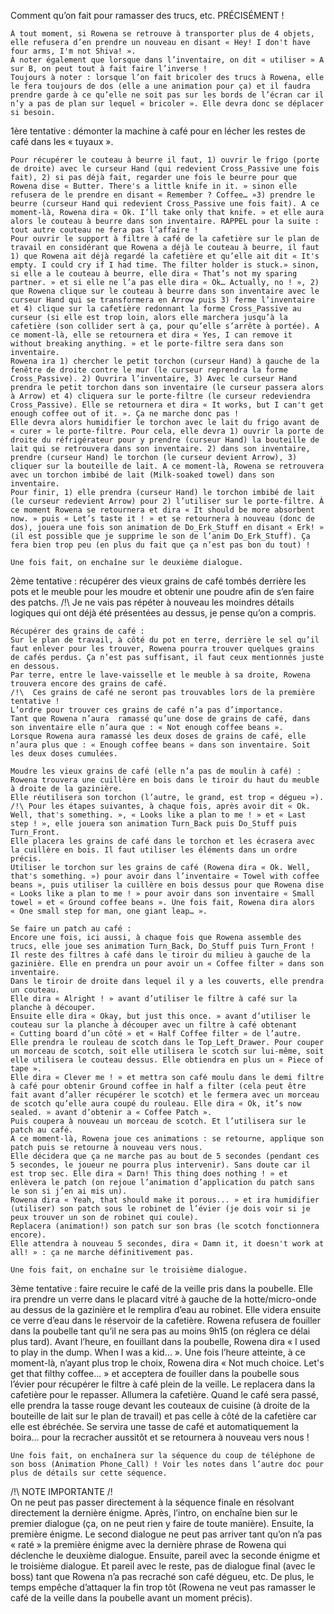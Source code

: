 Comment qu’on fait pour ramasser des trucs, etc. PRÉCISÉMENT !

	À tout moment, si Rowena se retrouve à transporter plus de 4 objets, elle refusera d’en prendre un nouveau en disant « Hey! I don't have four arms, I'm not Shiva! ».
	À noter également que lorsque dans l’inventaire, on dit « utiliser » A sur B, on peut tout à fait faire l’inverse !
	Toujours à noter : lorsque l’on fait bricoler des trucs à Rowena, elle le fera toujours de dos (elle a une animation pour ça) et il faudra prendre garde à ce qu’elle ne soit pas sur les bords de l’écran car il n’y a pas de plan sur lequel « bricoler ». Elle devra donc se déplacer si besoin.

1ère tentative : démonter la machine à café pour en lécher les restes de café dans les « tuyaux ».

	Pour récupérer le couteau à beurre il faut, 1) ouvrir le frigo (porte de droite) avec le curseur Hand (qui redevient Cross_Passive une fois fait), 2) si pas déjà fait, regarder une fois le beurre pour que Rowena dise « Butter. There's a little knife in it. » sinon elle refusera de le prendre en disant « Remember ? Coffee… »3) prendre le beurre (curseur Hand qui redevient Cross_Passive une fois fait). A ce moment-là, Rowena dira « Ok. I’ll take only that knife. » et elle aura alors le couteau à beurre dans son inventaire. RAPPEL pour la suite : tout autre couteau ne fera pas l’affaire !
	Pour ouvrir le support à filtre à café de la cafetière sur le plan de travail en considérant que Rowena a déjà le couteau à beurre, il faut 1) que Rowena ait déjà regardé la cafetière et qu’elle ait dit « It's empty. I could cry if I had time. The filter holder is stuck.» sinon, si elle a le couteau à beurre, elle dira « That’s not my sparing partner. » et si elle ne l’a pas elle dira « Ok… Actually, no ! », 2) que Rowena clique sur le couteau à beurre dans son inventaire avec le curseur Hand qui se transformera en Arrow puis 3) ferme l’inventaire et 4) clique sur la cafetière redonnant la forme Cross_Passive au curseur (si elle est trop loin, alors elle marchera jusqu’à la cafetière (son collider sert à ça, pour qu’elle s’arrête à portée). A ce moment-là, elle se retournera et dira « Yes, I can remove it without breaking anything. » et le porte-filtre sera dans son inventaire.
	Rowena ira 1) chercher le petit torchon (curseur Hand) à gauche de la fenêtre de droite contre le mur (le curseur reprendra la forme Cross_Passive). 2) Ouvrira l’inventaire, 3) Avec le curseur Hand prendra le petit torchon dans son inventaire (le curseur passera alors à Arrow) et 4) cliquera sur le porte-filtre (le curseur redeviendra Cross_Passive). Elle se retournera et dira « It works, but I can't get enough coffee out of it. ». Ça ne marche donc pas !
	Elle devra alors humidifier le torchon avec le lait du frigo avant de « curer » le porte-filtre. Pour cela, elle devra 1) ouvrir la porte de droite du réfrigérateur pour y prendre (curseur Hand) la bouteille de lait qui se retrouvera dans son inventaire. 2) dans son inventaire, prendre (curseur Hand) le torchon (le curseur devient Arrow), 3) cliquer sur la bouteille de lait. A ce moment-là, Rowena se retrouvera avec un torchon imbibé de lait (Milk-soaked towel) dans son inventaire.
	Pour finir, 1) elle prendra (curseur Hand) le torchon imbibé de lait (le curseur redevient Arrow) pour 2) l’utiliser sur le porte-filtre. À ce moment Rowena se retournera et dira « It should be more absorbent now. » puis « Let’s taste it ! » et se retournera à nouveau (donc de dos), jouera une fois son animation de Do_Erk_Stuff en disant « Erk! » (il est possible que je supprime le son de l’anim Do_Erk_Stuff). Ça fera bien trop peu (en plus du fait que ça n’est pas bon du tout) !

	Une fois fait, on enchaîne sur le deuxième dialogue.


2ème tentative : récupérer des vieux grains de café tombés derrière les pots et le meuble pour les moudre et obtenir une poudre afin de s’en faire des patchs.
	/!\ Je ne vais pas répéter à nouveau les moindres détails logiques qui ont déjà été présentées au dessus, je pense qu’on a compris.

	Récupérer des grains de café :
	Sur le plan de travail, à côté du pot en terre, derrière le sel qu’il faut enlever pour les trouver, Rowena pourra trouver quelques grains de cafés perdus. Ça n’est pas suffisant, il faut ceux mentionnés juste en dessous.
	Par terre, entre le lave-vaisselle et le meuble à sa droite, Rowena trouvera encore des grains de café.
	/!\  Ces grains de café ne seront pas trouvables lors de la première tentative !
	L’ordre pour trouver ces grains de café n’a pas d’importance.
	Tant que Rowena n’aura  ramassé qu’une dose de grains de café, dans son inventaire elle n’aura que : « Not enough coffee beans ».
	Lorsque Rowena aura ramassé les deux doses de grains de café, elle n’aura plus que : « Enough coffee beans » dans son inventaire. Soit les deux doses cumulées.

	Moudre les vieux grains de café (elle n’a pas de moulin à café) :
	Rowena trouvera une cuillère en bois dans le tiroir du haut du meuble à droite de la gazinière.
	Elle réutilisera son torchon (l’autre, le grand, est trop « dégueu »).
	/!\ Pour les étapes suivantes, à chaque fois, après avoir dit « Ok. Well, that's something. », « Looks like a plan to me ! » et « Last step ! », elle jouera son animation Turn_Back puis Do_Stuff puis Turn_Front.
	Elle placera les grains de café dans le torchon et les écrasera avec la cuillère en bois. Il faut utiliser les éléments dans un ordre précis.
	Utiliser le torchon sur les grains de café (Rowena dira « Ok. Well, that's something. ») pour avoir dans l’inventaire « Towel with coffee beans », puis utiliser la cuillère en bois dessus pour que Rowena dise « Looks like a plan to me ! » pour avoir dans son inventaire « Small towel » et « Ground coffee beans ». Une fois fait, Rowena dira alors « One small step for man, one giant leap… ».

	Se faire un patch au café :
	Encore une fois, ici aussi, à chaque fois que Rowena assemble des trucs, elle joue ses animation Turn_Back, Do_Stuff puis Turn_Front !
	Il reste des filtres à café dans le tiroir du milieu à gauche de la gazinière. Elle en prendra un pour avoir un « Coffee filter » dans son inventaire.
	Dans le tiroir de droite dans lequel il y a les couverts, elle prendra un couteau.
	Elle dira « Alright ! » avant d’utiliser le filtre à café sur la planche à découper.
	Ensuite elle dira « Okay, but just this once. » avant d’utiliser le couteau sur la planche à découper avec un filtre à café obtenant  « Cutting board d’un côté » et « Half Coffee filter » de l’autre.
	Elle prendra le rouleau de scotch dans le Top_Left_Drawer. Pour couper un morceau de scotch, soit elle utilisera le scotch sur lui-même, soit elle utilisera le couteau dessus. Elle obtiendra en plus un « Piece of tape ».
	Elle dira « Clever me ! » et mettra son café moulu dans le demi filtre à café pour obtenir Ground coffee in half a filter (cela peut être fait avant d’aller récupérer le scotch) et le fermera avec un morceau de scotch qu’elle aura coupé du rouleau. Elle dira « Ok, it’s now sealed. » avant d’obtenir a « Coffee Patch ».
	Puis coupera à nouveau un morceau de scotch. Et l’utilisera sur le patch au café.
	A ce moment-là, Rowena joue ces animations : se retourne, applique son patch puis se retourne à nouveau vers nous.
	Elle décidera que ça ne marche pas au bout de 5 secondes (pendant ces 5 secondes, le joueur ne pourra plus intervenir). Sans doute car il est trop sec. Elle dira « Darn! This thing does nothing ! » et enlèvera le patch (on rejoue l’animation d’application du patch sans le son si j’en ai mis un).
	Rowena dira « Yeah, that should make it porous... » et ira humidifier (utiliser) son patch sous le robinet de l’évier (je dois voir si je peux trouver un son de robinet qui coule).
	Replacera (animation!) son patch sur son bras (le scotch fonctionnera encore).
	Elle attendra à nouveau 5 secondes, dira « Damn it, it doesn't work at all! » : ça ne marche définitivement pas.
		
	Une fois fait, on enchaîne sur le troisième dialogue.


3ème tentative : faire recuire le café de la veille pris dans la poubelle.
	Elle ira prendre un verre dans le placard vitré à gauche de la hotte/micro-onde au dessus de la gazinière et le remplira d’eau au robinet.
	Elle videra ensuite ce verre d’eau dans le réservoir de la cafetière.
	Rowena refusera de fouiller dans la poubelle tant qu’il ne sera pas au moins 9h15 (on réglera ce délai plus tard). Avant l’heure, en fouillant dans la poubelle, Rowena dira « I used to play in the dump. When I was a kid… ».
	Une fois l’heure atteinte, à ce moment-là, n’ayant plus trop le choix, Rowena dira « Not much choice. Let's get that filthy coffee… » et acceptera de fouiller dans la poubelle sous l’évier pour récupérer le filtre à café plein de la veille. Le replacera dans la cafetière pour le repasser. Allumera la cafetière.
	Quand le café sera passé, elle prendra la tasse rouge devant les couteaux de cuisine (à droite de la bouteille de lait sur le plan de travail) et pas celle à côté de la cafetière car elle est ébréchée. Se servira une tasse de café et automatiquement la boira… pour la recracher aussitôt et se retournera à nouveau vers nous !

	Une fois fait, on enchaînera sur la séquence du coup de téléphone de son boss (Animation Phone_Call) ! Voir les notes dans l’autre doc pour plus de détails sur cette séquence.


/!\ NOTE IMPORTANTE /!\
	On ne peut pas passer directement à la séquence finale en résolvant directement la dernière énigme. Après, l’intro, on enchaîne bien sur le premier dialogue (ça, on ne peut rien y faire de toute manière). Ensuite, la première énigme. Le second dialogue ne peut pas arriver tant qu’on n’a pas « raté » la première énigme avec la dernière phrase de Rowena qui déclenche le deuxième dialogue. Ensuite, pareil avec la seconde énigme et le troisième dialogue. Et pareil avec le reste, pas de dialogue final (avec le boss) tant que Rowena n’a pas recraché son café dégueu, etc. De plus, le temps empêche d’attaquer la fin trop tôt (Rowena ne veut pas ramasser le café de la veille dans la poubelle avant un moment précis).